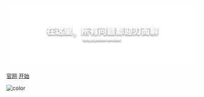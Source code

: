 ![logo](images/logo.png)

[官网](https://www.mirrorcraft.cloud)
[开始](#简介-introduction)

![color](#000000)